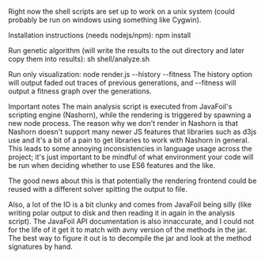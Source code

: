 Right now the shell scripts are set up to work on a unix system (could probably be run on windows using something like Cygwin).

Installation instructions (needs nodejs/npm):
npm install

Run genetic algorithm (will write the results to the out directory and later copy them into results):
sh shell/analyze.sh

Run only visualization:
node render.js --history --fitness
The history option will output faded out traces of previous generations, and --fitness will output a fitness graph over the generations.

Important notes
The main analysis script is executed from JavaFoil's scripting engine (Nashorn), while the rendering is triggered by spawning a new node process. The reason why we don't render in Nashorn is that Nashorn doesn't support many newer JS features that libraries such as d3js use and it's a bit of a pain to get libraries to work with Nashorn in general. This leads to some annoying inconsistencies in language usage across the project; it's just important to be mindful of what environment your code will be run when deciding whether to use ES6 features and the like.

The good news about this is that potentially the rendering frontend could be reused with a different solver spitting the output to file.

Also, a lot of the IO is a bit clunky and comes from JavaFoil being silly (like writing polar output to disk and then reading it in again in the analysis script). The JavaFoil API documentation is also innaccurate, and I could not for the life of it get it to match with avny version of the methods in the jar. The best way to figure it out is to decompile the jar and look at the method signatures by hand.
